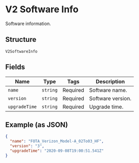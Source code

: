 
# V2 Software Info

Software information.

## Structure

`V2SoftwareInfo`

## Fields

| Name | Type | Tags | Description |
|  --- | --- | --- | --- |
| `name` | `string` | Required | Software name. |
| `version` | `string` | Required | Software version. |
| `upgradeTime` | `string` | Required | Upgrade time. |

## Example (as JSON)

```json
{
  "name": "FOTA_Verizon_Model-A_02To03_HF",
  "version": "3",
  "upgradeTime": "2020-09-08T19:00:51.541Z"
}
```

